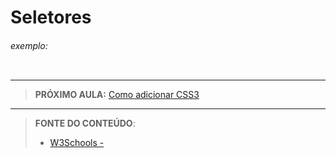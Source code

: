 # Seletores





###### exemplo:

``` css
```





***

> **PRÓXIMO AULA:** [Como adicionar CSS3](../1.5-como-adicionar-css)

***


> **FONTE DO CONTEÚDO**:
>
> - [W3Schools - ]()
